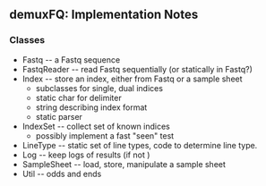 ## demuxFQ: Implementation Notes

### Classes

* Fastq -- a Fastq sequence
* FastqReader -- read Fastq sequentially (or statically in Fastq?)
* Index -- store an index, either from Fastq or a sample sheet
  * subclasses for single, dual indices
  * static char for delimiter
  * string describing index format
  * static parser
* IndexSet -- collect set of known indices
  * possibly implement a fast "seen" test
* LineType -- static set of line types, code to determine line type.
* Log -- keep logs of results (if not )
* SampleSheet -- load, store, manipulate a sample sheet
* Util -- odds and ends
